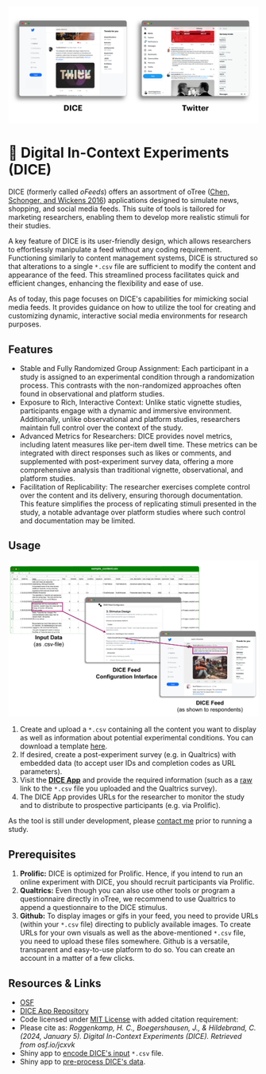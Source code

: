 
![DICE vs. Twitter Interface](misc/img/oFeeds-screenshots_2.png?raw=true "DICE compared to Twitter")


# 🎲 Digital In-Context Experiments (DICE)

DICE (formerly called _oFeeds_) offers an assortment of oTree ([Chen, Schonger, and Wickens 2016](https://doi.org/doi.org/10.1016/j.jbef.2015.12.001)) applications designed to simulate news, shopping, and social media feeds. 
This suite of tools is tailored for marketing researchers, enabling them to develop more realistic stimuli for their studies.

A key feature of DICE is its user-friendly design, which allows researchers to effortlessly manipulate a feed without any coding requirement. 
Functioning similarly to content management systems, DICE is structured so that alterations to a single `*.csv` file are sufficient to modify the content and appearance of the feed. 
This streamlined process facilitates quick and efficient changes, enhancing the flexibility and ease of use.

As of today, this page focuses on DICE's capabilities for mimicking social media feeds. 
It provides guidance on how to utilize the tool for creating and customizing dynamic, interactive social media environments for research purposes.

## Features

- Stable and Fully Randomized Group Assignment: Each participant in a study is assigned to an experimental condition through a randomization process. This contrasts with the non-randomized approaches often found in observational and platform studies.
- Exposure to Rich, Interactive Context: Unlike static vignette studies, participants engage with a dynamic and immersive environment. Additionally, unlike observational and platform studies, researchers maintain full control over the context of the study.
- Advanced Metrics for Researchers: DICE provides novel metrics, including latent measures like per-item dwell time. These metrics can be integrated with direct responses such as likes or comments, and supplemented with post-experiment survey data, offering a more comprehensive analysis than traditional vignette, observational, and platform studies.
- Facilitation of Replicability: The researcher exercises complete control over the content and its delivery, ensuring thorough documentation. This feature simplifies the process of replicating stimuli presented in the study, a notable advantage over platform studies where such control and documentation may be limited.

## Usage

![Screenshot of oCom App](misc/img/figure-4.png?raw=true "Configuration Process")

1. Create and upload a `*.csv` containing all the content you want to display as well as information about potential experimental conditions. You can download a template [here](https://feed-config-2053f6176aba.herokuapp.com/static/sample_feed.csv).
2. If desired, create a post-experiment survey (e.g. in Qualtrics) with embedded data (to accept user IDs and completion codes as URL parameters).
2. Visit the **[DICE App](https://www.dice-app.org/)** and provide the required information (such as a [raw](https://docs.github.com/enterprise-cloud@latest/repositories/working-with-files/using-files/viewing-a-file#:~:text=With%20the%20raw%20view%2C%20you,the%20file%20view%2C%20click%20Raw.) link to the `*.csv` file you uploaded and the Qualtrics survey).
3. The DICE App provides URLs for the researcher to monitor the study and to distribute to prospective participants (e.g. via Prolific).

As the tool is still under development, please [contact me](mailto:hauke.roggenkamp@unisg.ch) prior to running a study.

## Prerequisites

1. **Prolific:** DICE is optimized for Prolific. Hence, if you intend to run an online experiment with DICE, you should recruit participants via Prolific.
2. **Qualtrics:** Even though you can also use other tools or program a questionnaire directly in oTree, we recommend to use Qualtrics to append a questionnaire to the DICE stimulus.
3. **Github:** To display images or gifs in your feed, you need to provide URLs (within your `*.csv` file) directing to publicly available images. To create URLs for your own visuals as well as the above-mentioned `*.csv` file, you need to upload these files somewhere. Github is a versatile, transparent and easy-to-use platform to do so. You can create an account in a matter of a few clicks.


## Resources & Links

- [OSF](https://osf.io/jcxvk/)
- [DICE App Repository](https://github.com/Howquez/oFeeds-config)
- Code licensed under [MIT License](LICENSE) with added citation requirement:
- Please cite as: _Roggenkamp, H. C., Boegershausen, J., & Hildebrand, C. (2024, January 5). Digital In-Context Experiments (DICE). Retrieved from osf.io/jcxvk_
- Shiny app to [encode DICE's input](https://dice-app.shinyapps.io/DICE-input-encoding/) `*.csv` file.
- Shiny app to [pre-process DICE's data](https://dice-app.shinyapps.io/DICE-Preprocessing/).

<!--
## 🧵 Mimic Social Media Feeds with _oTweet_
![Screenshot of oCom App](misc/img/screenshot_oTweet.png?raw=true "Shop Interface")
[otreezip file](oTweet/oTweet.otreezip)


## 🗞️ Mimic News Feeds with _oNovitas_
![Screenshot of oNovitas App](misc/img/screenshot_oNovitas.png?raw=true "News Feed")
[otreezip file](oNovitas/oNovitas.otreezip)

## 🛒 Mimic Web Shops with _oCom_
![Screenshot of oCom App](misc/img/screenshot_oCom.png?raw=true "Shop Interface")
[otreezip file](oCom/oCom.otreezip)
-->